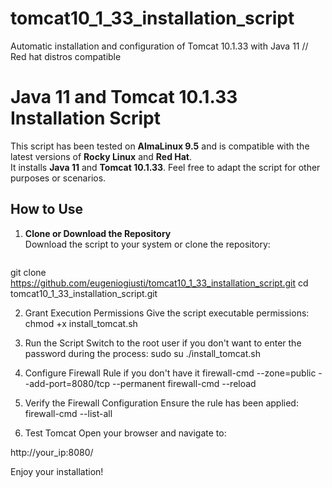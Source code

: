 # tomcat10_1_33_installation_script
Automatic installation and configuration of Tomcat 10.1.33 with Java 11 // Red hat distros compatible
# Java 11 and Tomcat 10.1.33 Installation Script

This script has been tested on **AlmaLinux 9.5** and is compatible with the latest versions of **Rocky Linux** and **Red Hat**.  
It installs **Java 11** and **Tomcat 10.1.33**. Feel free to adapt the script for other purposes or scenarios.

## How to Use

1. **Clone or Download the Repository**  
   Download the script to your system or clone the repository:
   ```bash
git clone https://github.com/eugeniogiusti/tomcat10_1_33_installation_script.git
cd tomcat10_1_33_installation_script.git


2. Grant Execution Permissions
Give the script executable permissions:
chmod +x install_tomcat.sh


3. Run the Script
Switch to the root user if you don't want to enter the password during the process:
sudo su
./install_tomcat.sh


4. Configure Firewall Rule if you don't have it
firewall-cmd --zone=public --add-port=8080/tcp --permanent
firewall-cmd --reload
  

5. Verify the Firewall Configuration
Ensure the rule has been applied:
firewall-cmd --list-all
   
6. Test Tomcat
Open your browser and navigate to:

http://your_ip:8080/

Enjoy your installation!

